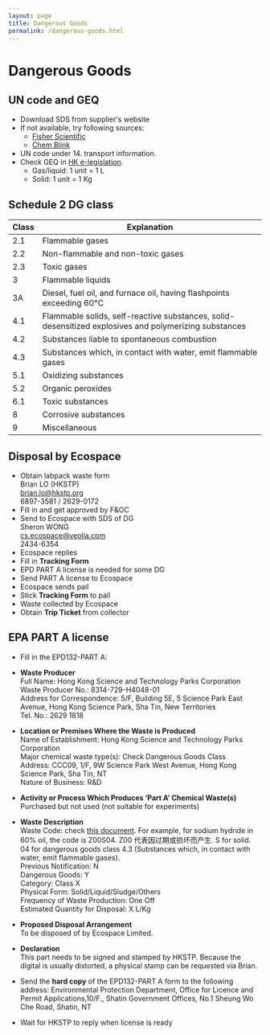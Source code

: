 ```yaml
---
layout: page
title: Dangerous Goods
permalink: /dangerous-goods.html
---
```


# Dangerous Goods

## UN code and GEQ
- Download SDS from supplier's website
- If not available, try following sources:
  - [Fisher Scientific](https://www.fishersci.com/us/en/catalog/search/sdshome.html)
  - [Chem Blink](https://www.chemblink.com/msds_list.htm)
- UN code under 14. transport information.
- Check GEQ in [HK e-legislation](https://www.elegislation.gov.hk/hk/cap295E).
  - Gas/liquid: 1 unit = 1 L
  - Solid: 1 unit = 1 Kg

## Schedule 2 DG class

| **Class** | **Explanation**                                              |
| --------- | ------------------------------------------------------------ |
| 2.1       | Flammable gases                                              |
| 2.2       | Non-flammable and non-toxic gases                            |
| 2.3       | Toxic gases                                                  |
| 3         | Flammable liquids                                            |
| 3A        | Diesel, fuel oil, and furnace oil, having flashpoints exceeding 60°C |
| 4.1       | Flammable solids, self-reactive substances, solid-desensitized explosives and polymerizing substances |
| 4.2       | Substances liable to spontaneous combustion                  |
| 4.3       | Substances which, in contact with water, emit flammable gases |
| 5.1       | Oxidizing substances                                         |
| 5.2       | Organic peroxides                                            |
| 6.1       | Toxic substances                                             |
| 8         | Corrosive substances                                         |
| 9         | Miscellaneous                                                |

## Disposal by Ecospace

- Obtain labpack waste form  
  Brian LO (HKSTP)  
  brian.lo@hkstp.org  
  6897-3581 / 2629-0172
- Fill in and get approved by F&OC
- Send to Ecospace with SDS of DG  
  Sheron WONG  
  cs.ecospace@veolia.com  
  2434-6354
- Ecospace replies
- Fill in **Tracking Form**
- EPD PART A license is needed for some DG
- Send PART A license to Ecospace
- Ecospace sends pail
- Stick **Tracking Form** to pail
- Waste collected by Ecospace
- Obtain **Trip Ticket** from collector

## EPA PART A license

- Fill in the EPD132-PART A:
- **Waste Producer**  
  Full Name: Hong Kong Science and Technology Parks Corporation  
  Waste Producer No.: 8314-729-H4048-01  
  Address for Correspondence: 5/F, Building 5E, 5 Science Park East Avenue, Hong Kong Science Park, Sha Tin, New Territories  
  Tel. No.: 2629 1818
- **Location or Premises Where the Waste is Produced**    
  Name of Establishment: Hong Kong Science and Technology Parks Corporation  
  Major chemical waste type(s): Check Dangerous Goods Class  
  Address: CCC09, 1/F, 9W Science Park West Avenue, Hong Kong Science Park, Sha Tin, NT  
  Nature of Business: R&D
- **Activity or Process Which Produces ‘Part A’ Chemical Waste(s)**  
  Purchased but not used (not suitable for experiments)
- **Waste Description**  
  Waste Code: check [this document](/files/dg-guide-to-registration-of-chemical-waste-producers.pdf). For example, for sodium hydride in 60% oil, the code is Z00S04. Z00 代表因过期或损坏而产生. S for solid. 04 for dangerous goods class 4.3 (Substances which, in contact with water, emit flammable gases).  
  Previous Notification: N  
  Dangerous Goods: Y  
  Category: Class X  
  Physical Form: Solid/Liquid/Sludge/Others  
  Frequency of Waste Production: One Off  
  Estimated Quantity for Disposal: X L/Kg
- **Proposed Disposal Arrangement**  
  To be disposed of by Ecospace Limited.
- **Declaration**  
  This part needs to be signed and stamped by HKSTP. Because the digital is usually distorted, a physical stamp can be requested via Brian.

- Send the **hard copy** of the EPD132-PART A form to the following address: Environmental Protection Department, Office for Licence and Permit Applications,10/F., Shatin Government Offices, No.1 Sheung Wo Che Road, Shatin, NT
- Wait for HKSTP to reply when license is ready
